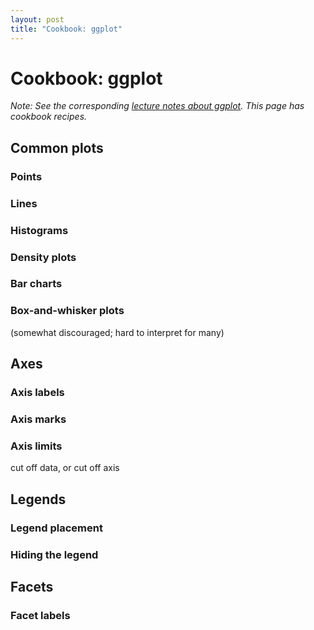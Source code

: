 ```yaml
---
layout: post
title: "Cookbook: ggplot"
---
```


# Cookbook: ggplot

*Note: See the corresponding [lecture notes about ggplot](/notes/ggplot.html). This page has cookbook recipes.*

## Common plots

### Points

### Lines

### Histograms

### Density plots

### Bar charts

### Box-and-whisker plots

(somewhat discouraged; hard to interpret for many)

## Axes

### Axis labels

### Axis marks

### Axis limits

cut off data, or cut off axis

## Legends

### Legend placement

### Hiding the legend

## Facets

### Facet labels
